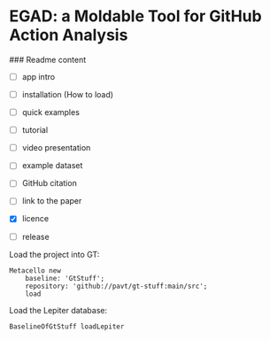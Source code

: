 # EGAD: a Moldable Tool for GitHub Action Analysis


\### Readme content

- [ ] app intro
- [ ] installation (How to load)
- [ ] quick examples
- [ ] tutorial
- [ ] video presentation
- [ ] example dataset
- [ ] GitHub citation
- [ ] link to the paper
- [X] licence
- [ ] release


Load the project into GT:
```
Metacello new
	baseline: 'GtStuff';
	repository: 'github://pavt/gt-stuff:main/src';
	load
```

Load the Lepiter database:
```
BaselineOfGtStuff loadLepiter
```
